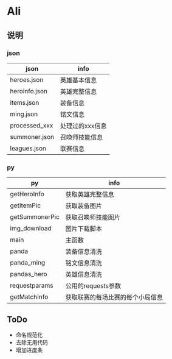 # Ali

## 说明

### json

| json          | info            |
| ------------- | --------------- |
| heroes.json   | 英雄基本信息    |
| heroinfo.json | 英雄完整信息    |
| items.json    | 装备信息        |
| ming.json     | 铭文信息        |
| processed_xxx | 处理过的xxx信息 |
| summoner.json | 召唤师技能信息  |
| leagues.json  | 联赛信息        |

### py

| py             | info                             |
| -------------- | -------------------------------- |
| getHeroInfo    | 获取英雄完整信息                 |
| getItemPic     | 获取装备图片                     |
| getSummonerPic | 获取召唤师技能图片               |
| img_download   | 图片下载脚本                     |
| main           | 主函数                           |
| panda          | 装备信息清洗                     |
| panda_ming     | 铭文信息清洗                     |
| pandas_hero    | 英雄信息清洗                     |
| requestparams  | 公用的requests参数               |
| getMatchInfo   | 获取联赛的每场比赛的每个小局信息 |

## ToDo

- 命名规范化
- 去除无用代码
- 增加进度条